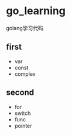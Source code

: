 # go_learning
golang学习代码

## first 

- var
- const
- complex

## second 

- for
- switch
- func
- pointer
